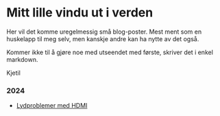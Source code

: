 # Mitt lille vindu ut i verden

Her vil det komme uregelmessig små blog-poster. Mest ment som en huskelapp til meg selv, men kanskje andre kan ha nytte av det også.

Kommer ikke til å gjøre noe med utseendet med første, skriver det i enkel markdown.

Kjetil

### 2024
- [Lydproblemer med HDMI](/2024/soundproblems/soundtrouble.md)